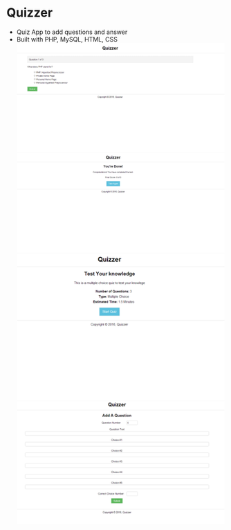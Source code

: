 # Quizzer
- Quiz App to add questions and answer
- Built with PHP, MySQL, HTML, CSS
![ScreenShot](/img/image1.png)
![ScreenShot](/img/image2.png)
![ScreenShot](/img/image3.png)
![ScreenShot](/img/image4.png)
